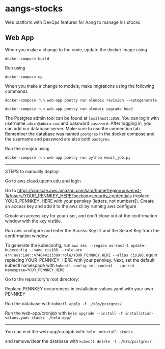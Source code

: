 # aangs-stocks
Web platform with DevOps features for Aang to manage his stocks

## Web App
When you make a change to the code, update the docker image using

`docker-compose build`

Run using

`docker-compose up`

When you make a change to models, make migrations using the following commands

`docker-compose run web-app poetry run alembic revision --autogenerate`

`docker-compose run web-app poetry run alembic upgrade head`

The Postgres admin tool can be found at `localhost:5050`. You can login with username `admin@admin.com` and 
password `password`. After logging in, you can add our database server. Make sure to use the connection tab. 
Remember the database was named `postgres` in the docker compose and the username and password are also both 
`postgres`.

Run the cronjob using

`docker-compose run web-app poetry run python email_job.py`

-----------------
STEPS to manually deploy:

Go to aws.cloud.upenn.edu and login

Go to https://console.aws.amazon.com/iam/home?region=us-east-1#/users/YOUR_PENNKEY_HERE?section=security_credentials (replace YOUR_PENNKEY_HERE with your pennkey [letters, not numbers]). Create an access key and add it to the aws cli by running aws configure

Create an access key for your user, and don't close out of the confirmation window with the key visible.

Run aws configure and enter the Access Key ID and the Secret Key from the confirmation window.

To generate the kubeconfig, run `aws eks --region us-east-1 update-kubeconfig --name cis188 --role-arn arn:aws:iam::474844133309:role/YOUR_PENNKEY_HERE --alias cis188`, again replacing YOUR_PENNKEY_HERE with your pennkey.
Next, set the default kubectl namespace with `kubectl config set-context --current --namespace=YOUR_PENNKEY_HERE`

Go to the repository's root directory:

Replace PENNKEY occurrences in installation-values.yaml with your own PENNKEY

Run the database with 
`kubectl apply -f ./k8s/postgres/`

Run the web-app/cronjob with
`helm upgrade --install -f installation-values.yaml stocks ./helm-app/`

------

You can end the web-app/cronjob with:
`helm uninstall stocks`

and remove/clear the database with
`kubectl delete -f ./k8s/postgres/`